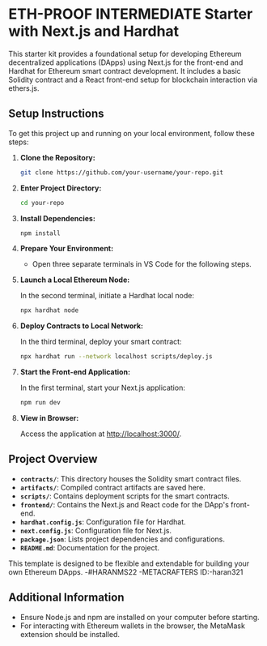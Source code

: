 # ETH-PROOF INTERMEDIATE Starter with Next.js and Hardhat

This starter kit provides a foundational setup for developing Ethereum decentralized applications (DApps) using Next.js for the front-end and Hardhat for Ethereum smart contract development. It includes a basic Solidity contract and a React front-end setup for blockchain interaction via ethers.js.

## Setup Instructions

To get this project up and running on your local environment, follow these steps:

1. **Clone the Repository:**

    ```bash
    git clone https://github.com/your-username/your-repo.git
    ```

2. **Enter Project Directory:**

    ```bash
    cd your-repo
    ```

3. **Install Dependencies:**

    ```bash
    npm install
    ```

4. **Prepare Your Environment:**

   - Open three separate terminals in VS Code for the following steps.

5. **Launch a Local Ethereum Node:**

    In the second terminal, initiate a Hardhat local node:

    ```bash
    npx hardhat node
    ```

6. **Deploy Contracts to Local Network:**

    In the third terminal, deploy your smart contract:

    ```bash
    npx hardhat run --network localhost scripts/deploy.js
    ```

7. **Start the Front-end Application:**

    In the first terminal, start your Next.js application:

    ```bash
    npm run dev
    ```

8. **View in Browser:**

    Access the application at [http://localhost:3000/](http://localhost:3000/).

## Project Overview

- **`contracts/`**: This directory houses the Solidity smart contract files.
- **`artifacts/`**: Compiled contract artifacts are saved here.
- **`scripts/`**: Contains deployment scripts for the smart contracts.
- **`frontend/`**: Contains the Next.js and React code for the DApp's front-end.
- **`hardhat.config.js`**: Configuration file for Hardhat.
- **`next.config.js`**: Configuration file for Next.js.
- **`package.json`**: Lists project dependencies and configurations.
- **`README.md`**: Documentation for the project.

This template is designed to be flexible and extendable for building your own Ethereum DApps.
-#HARANMS22
-METACRAFTERS ID:-haran321
## Additional Information

- Ensure Node.js and npm are installed on your computer before starting.
- For interacting with Ethereum wallets in the browser, the MetaMask extension should be installed.
